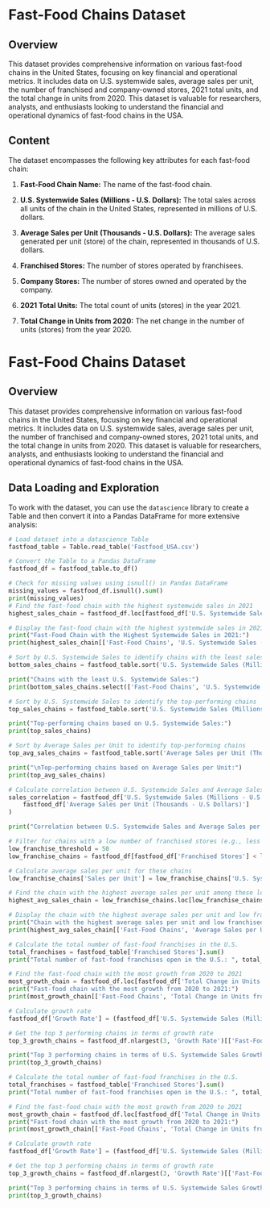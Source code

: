# Fast-Food Chains Dataset

## Overview

This dataset provides comprehensive information on various fast-food chains in the United States, focusing on key financial and operational metrics. It includes data on U.S. systemwide sales, average sales per unit, the number of franchised and company-owned stores, 2021 total units, and the total change in units from 2020. This dataset is valuable for researchers, analysts, and enthusiasts looking to understand the financial and operational dynamics of fast-food chains in the USA.

## Content

The dataset encompasses the following key attributes for each fast-food chain:

1. **Fast-Food Chain Name:** The name of the fast-food chain.

2. **U.S. Systemwide Sales (Millions - U.S. Dollars):** The total sales across all units of the chain in the United States, represented in millions of U.S. dollars.

3. **Average Sales per Unit (Thousands - U.S. Dollars):** The average sales generated per unit (store) of the chain, represented in thousands of U.S. dollars.

4. **Franchised Stores:** The number of stores operated by franchisees.

5. **Company Stores:** The number of stores owned and operated by the company.

6. **2021 Total Units:** The total count of units (stores) in the year 2021.

7. **Total Change in Units from 2020:** The net change in the number of units (stores) from the year 2020.

# Fast-Food Chains Dataset

## Overview

This dataset provides comprehensive information on various fast-food chains in the United States, focusing on key financial and operational metrics. It includes data on U.S. systemwide sales, average sales per unit, the number of franchised and company-owned stores, 2021 total units, and the total change in units from 2020. This dataset is valuable for researchers, analysts, and enthusiasts looking to understand the financial and operational dynamics of fast-food chains in the USA.

## Data Loading and Exploration

To work with the dataset, you can use the `datascience` library to create a Table and then convert it into a Pandas DataFrame for more extensive analysis:

```python
# Load dataset into a datascience Table
fastfood_table = Table.read_table('Fastfood_USA.csv')

# Convert the Table to a Pandas DataFrame
fastfood_df = fastfood_table.to_df()

# Check for missing values using isnull() in Pandas DataFrame
missing_values = fastfood_df.isnull().sum()
print(missing_values)
# Find the fast-food chain with the highest systemwide sales in 2021
highest_sales_chain = fastfood_df.loc[fastfood_df['U.S. Systemwide Sales (Millions - U.S Dollars)'].idxmax()]

# Display the fast-food chain with the highest systemwide sales in 2021
print("Fast-Food Chain with the Highest Systemwide Sales in 2021:")
print(highest_sales_chain[['Fast-Food Chains', 'U.S. Systemwide Sales (Millions - U.S Dollars)']])

# Sort by U.S. Systemwide Sales to identify chains with the least sales
bottom_sales_chains = fastfood_table.sort('U.S. Systemwide Sales (Millions - U.S Dollars)').take[:10]

print("Chains with the least U.S. Systemwide Sales:")
print(bottom_sales_chains.select(['Fast-Food Chains', 'U.S. Systemwide Sales (Millions - U.S Dollars)']))

# Sort by U.S. Systemwide Sales to identify the top-performing chains
top_sales_chains = fastfood_table.sort('U.S. Systemwide Sales (Millions - U.S Dollars)', descending=True).take[:10]

print("Top-performing chains based on U.S. Systemwide Sales:")
print(top_sales_chains)

# Sort by Average Sales per Unit to identify top-performing chains
top_avg_sales_chains = fastfood_table.sort('Average Sales per Unit (Thousands - U.S Dollars)', descending=True).take[:10]

print("\nTop-performing chains based on Average Sales per Unit:")
print(top_avg_sales_chains)

# Calculate correlation between U.S. Systemwide Sales and Average Sales per Unit
sales_correlation = fastfood_df['U.S. Systemwide Sales (Millions - U.S Dollars)'].corr(
    fastfood_df['Average Sales per Unit (Thousands - U.S Dollars)']
)

print("Correlation between U.S. Systemwide Sales and Average Sales per Unit:", sales_correlation)

# Filter for chains with a low number of franchised stores (e.g., less than 50)
low_franchise_threshold = 50
low_franchise_chains = fastfood_df[fastfood_df['Franchised Stores'] < low_franchise_threshold]

# Calculate average sales per unit for these chains
low_franchise_chains['Sales per Unit'] = low_franchise_chains['U.S. Systemwide Sales (Millions - U.S Dollars)'] / low_franchise_chains['2021 Total Units']

# Find the chain with the highest average sales per unit among these low franchised stores chains
highest_avg_sales_chain = low_franchise_chains.loc[low_franchise_chains['Sales per Unit'].idxmax()]

# Display the chain with the highest average sales per unit and low franchised stores
print("Chain with the highest average sales per unit and low franchised stores:")
print(highest_avg_sales_chain[['Fast-Food Chains', 'Average Sales per Unit (Thousands - U.S Dollars)', 'Franchised Stores']])

# Calculate the total number of fast-food franchises in the U.S.
total_franchises = fastfood_table['Franchised Stores'].sum()
print("Total number of fast-food franchises open in the U.S.: ", total_franchises)

# Find the fast-food chain with the most growth from 2020 to 2021
most_growth_chain = fastfood_df.loc[fastfood_df['Total Change in Units from 2020'].idxmax()]
print("Fast-food chain with the most growth from 2020 to 2021:")
print(most_growth_chain[['Fast-Food Chains', 'Total Change in Units from 2020']])

# Calculate growth rate
fastfood_df['Growth Rate'] = (fastfood_df['U.S. Systemwide Sales (Millions - U.S Dollars)'] / (fastfood_df['Total Change in Units from 2020'] + 1)) - 1

# Get the top 3 performing chains in terms of growth rate
top_3_growth_chains = fastfood_df.nlargest(3, 'Growth Rate')[['Fast-Food Chains', 'Growth Rate']]

print("Top 3 performing chains in terms of U.S. Systemwide Sales Growth Rate from 2020 to 2021:")
print(top_3_growth_chains)

# Calculate the total number of fast-food franchises in the U.S.
total_franchises = fastfood_table['Franchised Stores'].sum()
print("Total number of fast-food franchises open in the U.S.: ", total_franchises)

# Find the fast-food chain with the most growth from 2020 to 2021
most_growth_chain = fastfood_df.loc[fastfood_df['Total Change in Units from 2020'].idxmax()]
print("Fast-food chain with the most growth from 2020 to 2021:")
print(most_growth_chain[['Fast-Food Chains', 'Total Change in Units from 2020']])

# Calculate growth rate
fastfood_df['Growth Rate'] = (fastfood_df['U.S. Systemwide Sales (Millions - U.S Dollars)'] / (fastfood_df['Total Change in Units from 2020'] + 1)) - 1

# Get the top 3 performing chains in terms of growth rate
top_3_growth_chains = fastfood_df.nlargest(3, 'Growth Rate')[['Fast-Food Chains', 'Growth Rate']]

print("Top 3 performing chains in terms of U.S. Systemwide Sales Growth Rate from 2020 to 2021:")
print(top_3_growth_chains)
